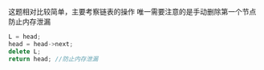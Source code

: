 这题相对比较简单，主要考察链表的操作
唯一需要注意的是手动删除第一个节点防止内存泄漏
```c++
L = head; 
head = head->next; 
delete L; 
return head; //防止内存泄漏
```
